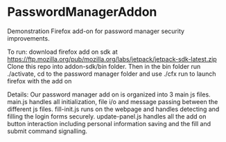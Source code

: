 PasswordManagerAddon
====================
Demonstration Firefox add-on for password manager security improvements.

To run: download firefox add on sdk at https://ftp.mozilla.org/pub/mozilla.org/labs/jetpack/jetpack-sdk-latest.zip
Clone this repo into addon-sdk/bin folder.
Then in the bin folder run ./activate, cd to the password manager folder and use ./cfx run to launch firefox with the add on

Details:
Our password manager add on is organized into 3 main js files. main.js handles all initialization, file i/o and
message passing between the different js files. fill-init.js runs on the webpage and handles detecting and filling
the login forms securely. update-panel.js handles all the add on button interaction including personal information saving
and the fill and submit command signalling.
